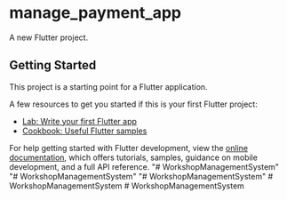 # manage_payment_app

A new Flutter project.

## Getting Started

This project is a starting point for a Flutter application.

A few resources to get you started if this is your first Flutter project:

- [Lab: Write your first Flutter app](https://docs.flutter.dev/get-started/codelab)
- [Cookbook: Useful Flutter samples](https://docs.flutter.dev/cookbook)

For help getting started with Flutter development, view the
[online documentation](https://docs.flutter.dev/), which offers tutorials,
samples, guidance on mobile development, and a full API reference.
"# WorkshopManagementSystem" 
"# WorkshopManagementSystem" 
"# WorkshopManagementSystem" 
#   W o r k s h o p M a n a g e m e n t S y s t e m  
 #   W o r k s h o p M a n a g e m e n t S y s t e m  
 